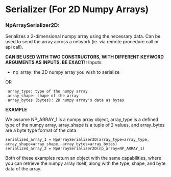 # Serializer (For 2D Numpy Arrays)

### NpArraySerializer2D: 
Serializes a 2-dimensional numpy array using the necessary data. Can be used to send the array across a network (ie. via remote procedure call or api call).

**CAN BE USED WITH TWO CONSTRUCTORS, WITH DIFFERENT KEYWORD ARGUMENTS AS INPUTS. BE EXACT!:**
  Inputs:
   - np_array: the 2D numpy array you wish to serialize
   
   OR
  ```
   array_type: type of the numpy array
   array_shape: shape of the array
   array_bytes (bytes): 2D numpy array's data as bytes
  ``` 
**EXAMPLE** 

We assume NP_ARRAY_1 is a numpy array object, array_type is a defined type of the numpy array, array_shape is a tuple of 2 values, and array_bytes are a byte type format of the data
  ```
  serialized_array_1 = NpArraySerializer2D(array_type=array_type, array_shape=array_shape, array_bytes=array_bytes)
  serialized_array_2 = NpArraySerializer2D(np_array=NP_ARRAY_1)
  ```

Both of these examples return an object with the same capabilities, where you can retrieve the numpy array itself, along with the type, shape, and byte data of the array.
